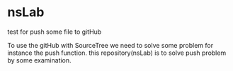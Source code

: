 # nsLab
test for push some file to gitHub

To use the gitHub with SourceTree we need to solve some problem for instance the push function. this repository(nsLab) is to solve push problem by some examination.
